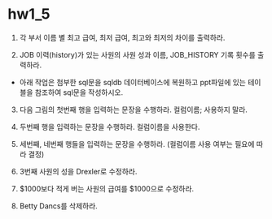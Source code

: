 # hw1_5

1. 각 부서 이름 별 최고 급여, 최저 급여, 최고와 최저의 차이를 출력하라.

2. JOB 이력(history)가 있는 사원의 사원 성과 이름, JOB_HISTORY 기록 횟수를 출력하라.


- 아래 작업은 첨부한 sql문을 sqldb 데이터베이스에 복원하고 ppt파일에 있는 테이블을 참조하여 sql문을 작성하시오.


3. 다음 그림의 첫번째 행을 입력하는 문장을 수행하라. 컬럼이름;
 사용하지 말라.

4. 두번째 행을 입력하는 문장을 수행하라. 컬럼이름을 사용한다.

5. 세번째, 네번째 행들을 입력하는 문장을 수행하라. (컬럼이름 사용 여부는 필요에 따라 결정)

6. 3번째 사원의 성을 Drexler로 수정하라.

7. $1000보다 적게 버는 사원의 급여를 $1000으로 수정하라.

8. Betty Dancs를 삭제하라.